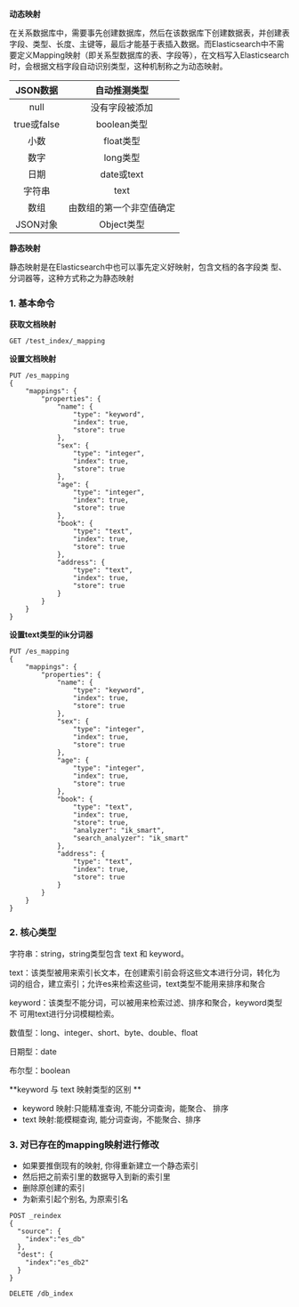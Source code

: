 **动态映射**

在关系数据库中，需要事先创建数据库，然后在该数据库下创建数据表，并创建表字段、类型、长度、主键等，最后才能基于表插入数据。而Elasticsearch中不需要定义Mapping映射（即关系型数据库的表、字段等），在文档写入Elasticsearch时，会根据文档字段自动识别类型，这种机制称之为动态映射。 

|  JSON数据   |       自动推测类型       |
| :---------: | :----------------------: |
|    null     |      没有字段被添加      |
| true或false |       boolean类型        |
|    小数     |        float类型         |
|    数字     |         long类型         |
|    日期     |        date或text        |
|   字符串    |           text           |
|    数组     | 由数组的第一个非空值确定 |
|  JSON对象   |        Object类型        |

**静态映射**

静态映射是在Elasticsearch中也可以事先定义好映射，包含文档的各字段类 型、分词器等，这种方式称之为静态映射

### 1. 基本命令

**获取文档映射**

```http
GET /test_index/_mapping
```

**设置文档映射**

```http
PUT /es_mapping
{
	"mappings": {
		"properties": {
			"name": {
				"type": "keyword",
				"index": true,
				"store": true
			},
			"sex": {
				"type": "integer",
				"index": true,
				"store": true
			},
			"age": {
				"type": "integer",
				"index": true,
				"store": true
			},
			"book": {
				"type": "text",
				"index": true,
				"store": true
			},
			"address": {
				"type": "text",
				"index": true,
				"store": true
			}
		}
	}
}
```

**设置text类型的ik分词器**

```http
PUT /es_mapping
{
	"mappings": {
		"properties": {
			"name": {
				"type": "keyword",
				"index": true,
				"store": true
			},
			"sex": {
				"type": "integer",
				"index": true,
				"store": true
			},
			"age": {
				"type": "integer",
				"index": true,
				"store": true
			},
			"book": {
				"type": "text",
				"index": true,
				"store": true,
				"analyzer": "ik_smart",
				"search_analyzer": "ik_smart"
			},
			"address": {
				"type": "text",
				"index": true,
				"store": true
			}
		}
	}
}
```



### 2. 核心类型

字符串：string，string类型包含 text 和 keyword。 

text：该类型被用来索引长文本，在创建索引前会将这些文本进行分词，转化为 词的组合，建立索引；允许es来检索这些词，text类型不能用来排序和聚合

keyword：该类型不能分词，可以被用来检索过滤、排序和聚合，keyword类型不 可用text进行分词模糊检索。 

数值型：long、integer、short、byte、double、float 

日期型：date 

布尔型：boolean 

**keyword 与 text 映射类型的区别 **

* keyword 映射:只能精准查询, 不能分词查询，能聚合、 排序
*  text 映射:能模糊查询, 能分词查询，不能聚合、排序

### 3. 对已存在的mapping映射进行修改

* 如果要推倒现有的映射, 你得重新建立一个静态索引 
* 然后把之前索引里的数据导入到新的索引里 
* 删除原创建的索引 
* 为新索引起个别名, 为原索引名 

```http
POST _reindex
{
  "source": {
    "index":"es_db"
  },
  "dest": {
    "index":"es_db2"
  }
}

DELETE /db_index
```



